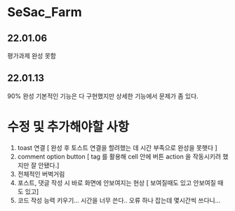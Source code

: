 # SeSac_Farm



## 22.01.06

평가과제 완성 못함


## 22.01.13

90% 완성 
기본적인 기능은 다 구현했지만 상세한 기능에서 문제가 좀 있다.


# 수정 및 추가해야할 사항

1. toast 연결  [ 완성 후 토스트 연결을 할려했는 데 시간 부족으로 완성을 못햇다 ]
2. comment option button [ tag 를 활용해 cell 안에 버튼 action 을 작동시키려 했지만 잘 안됐다.]
3. 전체적인 버벅거림
4. 포스트, 댓글 작성 시 바로 화면에 안보여지는 현상 [ 보여질때도 있고 안보여질 때도 있고]
5. 코드 작성 능력 키우기... 시간을 너무 쓴다.. 오류 하나 잡는데 몇시간씩 쓰다니...


